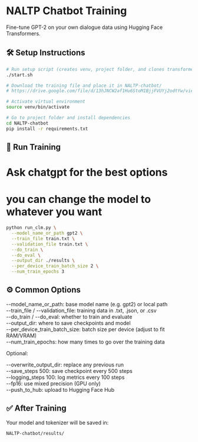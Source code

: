 # NALTP Chatbot Training

Fine-tune GPT-2 on your own dialogue data using Hugging Face Transformers.

## 🛠 Setup Instructions

```bash
# Run setup script (creates venv, project folder, and clones transformers)
./start.sh

# Download the training file and place it in NALTP-chatbot/
# https://drive.google.com/file/d/13hJNCW2af1Hu6StoM1BjjFVUYj2odtYw/view?usp=sharing

# Activate virtual environment
source venv/bin/activate

# Go to project folder and install dependencies
cd NALTP-chatbot
pip install -r requirements.txt
```

## 🚀 Run Training
# Ask chatgpt for the best options 
# you can change the model to whatever you want
```bash
python run_clm.py \
  --model_name_or_path gpt2 \
  --train_file train.txt \
  --validation_file train.txt \
  --do_train \
  --do_eval \
  --output_dir ./results \
  --per_device_train_batch_size 2 \
  --num_train_epochs 3
```

## ⚙️ Common Options

--model_name_or_path: base model name (e.g. gpt2) or local path  
--train_file / --validation_file: training data in .txt, .json, or .csv  
--do_train / --do_eval: whether to train and evaluate  
--output_dir: where to save checkpoints and model  
--per_device_train_batch_size: batch size per device (adjust to fit RAM/VRAM)  
--num_train_epochs: how many times to go over the training data  

Optional:

--overwrite_output_dir: replace any previous run  
--save_steps 500: save checkpoint every 500 steps  
--logging_steps 100: log metrics every 100 steps  
--fp16: use mixed precision (GPU only)  
--push_to_hub: upload to Hugging Face Hub  

## ✅ After Training

Your model and tokenizer will be saved in:

```
NALTP-chatbot/results/
```
